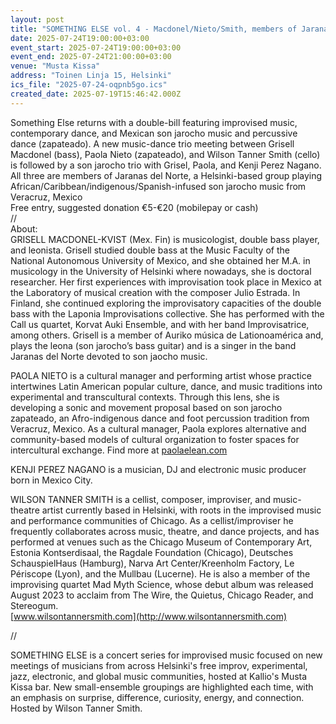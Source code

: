 ```yaml
---
layout: post
title: "SOMETHING ELSE vol. 4 - Macdonel/Nieto/Smith, members of Jaranas del Norte"
date: 2025-07-24T19:00:00+03:00
event_start: 2025-07-24T19:00:00+03:00
event_end: 2025-07-24T21:00:00+03:00
venue: "Musta Kissa"
address: "Toinen Linja 15, Helsinki"
ics_file: "2025-07-24-oqpnb5go.ics"
created_date: 2025-07-19T15:46:42.000Z
---
```


Something Else returns with a double-bill featuring improvised music, contemporary dance, and Mexican son jarocho music and percussive dance (zapateado). A new music-dance trio meeting between Grisell Macdonel (bass), Paola Nieto (zapateado), and Wilson Tanner Smith (cello) is followed by a son jarocho trio with Grisel, Paola, and Kenji Perez Nagano. All three are members of Jaranas del Norte, a Helsinki-based group playing African/Caribbean/indigenous/Spanish-infused son jarocho music from Veracruz, Mexico  
Free entry, suggested donation €5-€20 (mobilepay or cash)  
//  
About:  
GRISELL MACDONEL-KVIST (Mex. Fin) is musicologist, double bass player, and leonista. Grisell studied double bass at the Music Faculty of the National Autonomous University of Mexico, and she obtained her M.A. in musicology in the University of Helsinki where nowadays, she is doctoral researcher. Her first experiences with improvisation took place in Mexico at the Laboratory of musical creation with the composer Julio Estrada. In Finland, she continued exploring the improvisatory capacities of the double bass with the Laponia Improvisations collective. She has performed with the Call us quartet, Korvat Auki Ensemble, and with her band Improvisatrice, among others. Grisell is a member of Auriko música de Lationoamérica and, plays the leona (son jarocho’s bass guitar) and is a singer in the band Jaranas del Norte devoted to son jaocho music.  
  
PAOLA NIETO is a cultural manager and performing artist whose practice intertwines Latin American popular culture, dance, and music traditions into experimental and transcultural contexts. Through this lens, she is developing a sonic and movement proposal based on son jarocho zapateado, an Afro-indigenous dance and foot percussion tradition from Veracruz, Mexico. As a cultural manager, Paola explores alternative and community-based models of cultural organization to foster spaces for intercultural exchange. Find more at [paolaelean.com](http://paolaelean.com)   
  
KENJI PEREZ NAGANO is a musician, DJ and electronic music producer born in Mexico City.  
  
WILSON TANNER SMITH is a cellist, composer, improviser, and music-theatre artist currently based in Helsinki, with roots in the improvised music and performance communities of Chicago. As a cellist/improviser he frequently collaborates across music, theatre, and dance projects, and has performed at venues such as the Chicago Museum of Contemporary Art, Estonia Kontserdisaal, the Ragdale Foundation (Chicago), Deutsches SchauspielHaus (Hamburg), Narva Art Center/Kreenholm Factory, Le Périscope (Lyon), and the Mullbau (Lucerne). He is also a member of the improvising quartet Mad Myth Science, whose debut album was released August 2023 to acclaim from The Wire, the Quietus, Chicago Reader, and Stereogum.  
[www.wilsontannersmith.com](http://www.wilsontannersmith.com)  
  
//  
  
SOMETHING ELSE is a concert series for improvised music focused on new meetings of musicians from across Helsinki's free improv, experimental, jazz, electronic, and global music communities, hosted at Kallio's Musta Kissa bar. New small-ensemble groupings are highlighted each time, with an emphasis on surprise, difference, curiosity, energy, and connection. Hosted by Wilson Tanner Smith.
